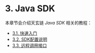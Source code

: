 # 3. Java SDK
本章节会介绍天玄链 *Java SDK* 相关的教程：
- [3.1. 快速入门](quick-start.md)
- [3.2. SDK配置说明](config.md)
- [3.3. 远程调用接口](interface.md)
